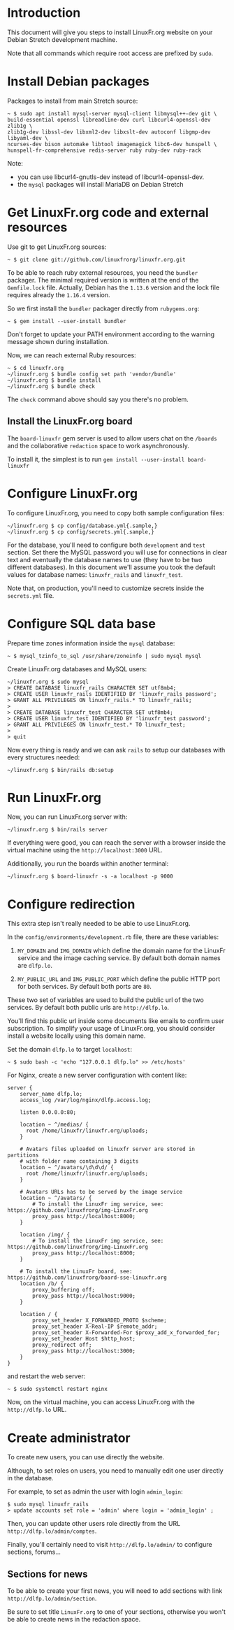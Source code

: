# Introduction

This document will give you steps to install LinuxFr.org website on your
Debian Stretch development machine.

Note that all commands which require root access are prefixed by `sudo`.

# Install Debian packages

Packages to install from main Stretch source:

```
~ $ sudo apt install mysql-server mysql-client libmysql++-dev git \
build-essential openssl libreadline-dev curl libcurl4-openssl-dev zlib1g \
zlib1g-dev libssl-dev libxml2-dev libxslt-dev autoconf libgmp-dev libyaml-dev \
ncurses-dev bison automake libtool imagemagick libc6-dev hunspell \
hunspell-fr-comprehensive redis-server ruby ruby-dev ruby-rack
```

Note:
  * you can use libcurl4-gnutls-dev instead of libcurl4-openssl-dev.
  * the `mysql` packages will install MariaDB on Debian Stretch

# Get LinuxFr.org code and external resources

Use git to get LinuxFr.org sources:

```
~ $ git clone git://github.com/linuxfrorg/linuxfr.org.git
```

To be able to reach ruby external resources, you need the `bundler` packager.
The minimal required version is written at the end of the `Gemfile.lock` file.
Actually, Debian has the `1.13.6` version and the lock file requires already
the `1.16.4` version.

So we first install the `bundler` packager directly from `rubygems.org`:

```
~ $ gem install --user-install bundler
```

Don't forget to update your PATH environment according to the warning message
shown during installation.

Now, we can reach external Ruby resources:

```
~ $ cd linuxfr.org
~/linuxfr.org $ bundle config set path 'vendor/bundle'
~/linuxfr.org $ bundle install
~/linuxfr.org $ bundle check
```

The `check` command above should say you there's no problem.

## Install the LinuxFr.org board

The `board-linuxfr` gem server is used to allow users chat on the `/boards` and
the collaborative `redaction` space to work asynchronously.

To install it, the simplest is to run `gem install --user-install board-linuxfr`

# Configure LinuxFr.org

To configure LinuxFr.org, you need to copy both sample configuration files:

```
~/linuxfr.org $ cp config/database.yml{.sample,}
~/linuxfr.org $ cp config/secrets.yml{.sample,}
```

For the database, you'll need to configure both `development` and `test`
section.
Set there the MySQL password you will use for connections in clear text and
eventually the database names to use (they have to be two different databases).
In this document we'll assume you took the default values for database names:
`linuxfr_rails` and `linuxfr_test`.

Note that, on production, you'll need to customize secrets inside
the `secrets.yml` file.

# Configure SQL data base

Prepare time zones information inside the `mysql` database:

```
~ $ mysql_tzinfo_to_sql /usr/share/zoneinfo | sudo mysql mysql
```

Create LinuxFr.org databases and MySQL users:

```
~/linuxfr.org $ sudo mysql
> CREATE DATABASE linuxfr_rails CHARACTER SET utf8mb4;
> CREATE USER linuxfr_rails IDENTIFIED BY 'linuxfr_rails password';
> GRANT ALL PRIVILEGES ON linuxfr_rails.* TO linuxfr_rails;
>
> CREATE DATABASE linuxfr_test CHARACTER SET utf8mb4;
> CREATE USER linuxfr_test IDENTIFIED BY 'linuxfr_test password';
> GRANT ALL PRIVILEGES ON linuxfr_test.* TO linuxfr_test;
>
> quit
```

Now every thing is ready and we can ask `rails` to setup our databases with
every structures needed:

```
~/linuxfr.org $ bin/rails db:setup
```

# Run LinuxFr.org

Now, you can run LinuxFr.org server with:

```
~/linuxfr.org $ bin/rails server
```

If everything were good, you can reach the server with a browser inside the
virtual machine using the `http://localhost:3000` URL.

Additionally, you run the boards within another terminal:

```
~/linuxfr.org $ board-linuxfr -s -a localhost -p 9000
```

# Configure redirection

This extra step isn't really needed to be able to use LinuxFr.org.

In the `config/environments/development.rb` file, there are these variables:

1. `MY_DOMAIN` and `IMG_DOMAIN` which define the domain name for the LinuxFr
    service and the image caching service.
    By default both domain names are `dlfp.lo`.

2. `MY_PUBLIC_URL` and `IMG_PUBLIC_PORT` which define the public HTTP port for
    both services.
    By default both ports are `80`.

These two set of variables are used to build the public url of the two
services. By default both public urls are `http://dlfp.lo`.

You'll find this public url inside some documents like emails to confirm user
subscription. To simplify your usage of LinuxFr.org, you should consider
install a website locally using this domain name.

Set the domain `dlfp.lo` to target `localhost`:

```
~ $ sudo bash -c 'echo "127.0.0.1 dlfp.lo" >> /etc/hosts'
```

For Nginx, create a new server configuration with content like:

```
server {
    server_name dlfp.lo;
    access_log /var/log/nginx/dlfp.access.log;

    listen 0.0.0.0:80;

    location ~ ^/medias/ {
      root /home/linuxfr/linuxfr.org/uploads;
    }

    # Avatars files uploaded on linuxfr server are stored in partitions
    # with folder name containing 3 digits
    location ~ ^/avatars/\d\d\d/ { 
      root /home/linuxfr/linuxfr.org/uploads;
    }

    # Avatars URLs has to be served by the image service
    location ~ ^/avatars/ {
        # To install the LinuxFr img service, see: https://github.com/linuxfrorg/img-LinuxFr.org
        proxy_pass http://localhost:8000;
    }

    location /img/ {
        # To install the LinuxFr img service, see: https://github.com/linuxfrorg/img-LinuxFr.org
        proxy_pass http://localhost:8000;
    }

    # To install the LinuxFr board, see: https://github.com/linuxfrorg/board-sse-linuxfr.org
    location /b/ {
        proxy_buffering off;
        proxy_pass http://localhost:9000;
    }

    location / {
        proxy_set_header X_FORWARDED_PROTO $scheme;
        proxy_set_header X-Real-IP $remote_addr;
        proxy_set_header X-Forwarded-For $proxy_add_x_forwarded_for;
        proxy_set_header Host $http_host;
        proxy_redirect off;
        proxy_pass http://localhost:3000;
    }
}
```

and restart the web server:

```
~ $ sudo systemctl restart nginx
```

Now, on the virtual machine, you can access LinuxFr.org with the
`http://dlfp.lo` URL.

# Create administrator

To create new users, you can use directly the website.

Although, to set roles on users, you need to manually edit one user directly
in the database.

For example, to set as admin the user with login `admin_login`:

```
$ sudo mysql linuxfr_rails
> update accounts set role = 'admin' where login = 'admin_login' ;
```

Then, you can update other users role directly from the URL
`http://dlfp.lo/admin/comptes`.

Finally, you'll certainly need to visit `http://dlfp.lo/admin/` to
configure sections, forums...

## Sections for news

To be able to create your first news, you will need to add sections with link
`http://dlfp.lo/admin/section`.

Be sure to set title `LinuxFr.org` to one of your sections, otherwise you won't
be able to create news in the redaction space.
